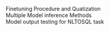 Finetuning Procedure and Quatization    
Multiple Model inference Methods   
Model output testing for NLTOSQL task    
